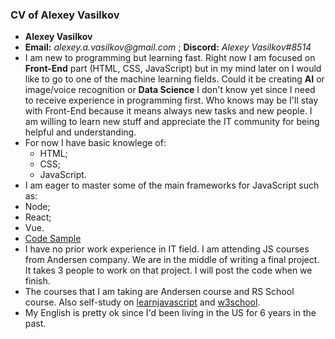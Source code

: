 ### CV of Alexey Vasilkov
* **Alexey Vasilkov**
* **Email:** _alexey.a.vasilkov@gmail.com_ ; **Discord:** _Alexey Vasilkov#8514_
* I am new to programming but learning fast. Right now I am focused on **Front-End** part (HTML, CSS, JavaScript) but in my mind later on I would like to go to one of the machine learning fields. Could it be creating **AI** or image/voice recognition or **Data Science** I don't know yet since I need to receive experience in programming first. Who knows may be I'll stay with Front-End because it means always new tasks and new people. I am willing to learn new stuff and appreciate the IT community for being helpful and understanding.
* For now I have basic knowlege of:
  * HTML; 
  * CSS;
  * JavaScript.
* I am eager to master some of the main frameworks for JavaScript such as:
 * Node; 
 * React;
 * Vue.
* [Code Sample](https://github.com/Alexey-Vasilkov/my-JS-projects/blob/master/hw5_4day.js)
* I have no prior work experience in IT field. I am attending JS courses from Andersen company. We are in the middle of writing a final project. It takes 3 people to work on that project. I will post the code when we finish.
* The courses that I am taking are Andersen course and RS School course. Also self-study on [learnjavascript](https://learn.javascript.ru) and [w3school](https://www.w3schools.com).
* My English is pretty ok since I'd been living in the US for 6 years in the past.
